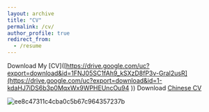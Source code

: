 ```yaml
---
layout: archive
title: "CV"
permalink: /cv/
author_profile: true
redirect_from:
  - /resume
---
```


Download My [CV]([https://drive.google.com/uc?export=download&id=1FNJ05SC1fAh9_kSXzD8fP3v-Gral2usR](https://drive.google.com/uc?export=download&id=1-kdaHJ7iDS6b3p0MqxWx9WPHEUncOu94
))  Download [Chinese CV]()

![ee8c47311c4cba0c5b67c964357237b](https://github.com/user-attachments/assets/38884534-31d2-42f5-8b10-bf03089422f8)
